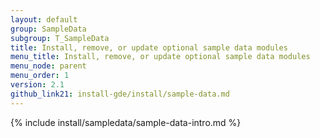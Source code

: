```yaml
---
layout: default 
group: SampleData
subgroup: T_SampleData
title: Install, remove, or update optional sample data modules
menu_title: Install, remove, or update optional sample data modules
menu_node: parent
menu_order: 1 
version: 2.1
github_link21: install-gde/install/sample-data.md
--- 
```


{% include install/sampledata/sample-data-intro.md %}




